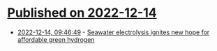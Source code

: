 # [Published on 2022-12-14](index.md)

* [2022-12-14, 09:46:49](https://news.ycombinator.com/item?id=33981664) - [Seawater electrolysis ignites new hope for affordable green hydrogen](https://www.ft.com/content/aeab5699-8532-47be-a395-656c01b3ca48)
